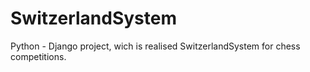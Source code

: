 # SwitzerlandSystem

Python - Django project, wich is realised SwitzerlandSystem for chess competitions.
